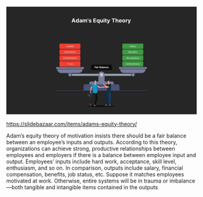 ![Adam's equity theory](./images/Adams-Equity-Theory.jpg)

https://slidebazaar.com/items/adams-equity-theory/

Adam’s equity theory of motivation insists there should be a fair balance between an employee’s inputs and outputs. According to this theory, organizations can achieve strong, productive relationships between employees and employers if there is a balance between employee input and output. Employees’ inputs include hard work, acceptance, skill level, enthusiasm, and so on. In comparison, outputs include salary, financial compensation, benefits, job status, etc. Suppose it matches employees motivated at work. Otherwise, entire systems will be in trauma or imbalance—both tangible and intangible items contained in the outputs